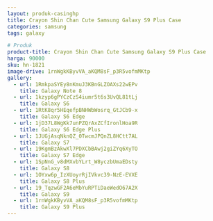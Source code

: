```yaml
---
layout: produk-casinghp
title: Crayon Shin Chan Cute Samsung Galaxy S9 Plus Case
categories: samsung
tags: galaxy

# Produk
product-title: Crayon Shin Chan Cute Samsung Galaxy S9 Plus Case
harga: 90000
sku: hn-1821
image-drive: 1rnWgkKByvVA_aKQM8sF_p3R5vofmMKtp
gallery:
  - url: 1RmkpaSYEy8nKmuJ3KBnGLZOAXs22wEPv
    title: Galaxy Note 8
  - url: 1kzyp6gPYCzCzS4iumr5t6s3UvQL81tLj
    title: Galaxy S6
  - url: 1RtK8qr5HEqefpBNHWbWosrq_GtJCb9-x
    title: Galaxy S6 Edge
  - url: 1jD37L8WgKk7unPZQrAxZCfIronlHoa9R
    title: Galaxy S6 Edge Plus
  - url: 1JUGjAsqNknQZ_0TwcmJPQnZL8HCtt7AL
    title: Galaxy S7
  - url: 19KgmBzAkwXl7PDXCbBAwj2giZYq6XyTO
    title: Galaxy S7 Edge
  - url: 1SpNnG_v8dMXvbYLrt_W8yczbUmaEDsty
    title: Galaxy S8
  - url: 1OYxw6p_IzXUoyrRjIVkvc39-NzE-EVXE
    title: Galaxy S8 Plus
  - url: 19_TqzwGF2A6eMbYuRPTiDaeWedO67A2X
    title: Galaxy S9
  - url: 1rnWgkKByvVA_aKQM8sF_p3R5vofmMKtp
    title: Galaxy S9 Plus
---
```

